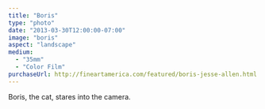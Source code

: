 ```yaml
---
title: "Boris"
type: "photo"
date: "2013-03-30T12:00:00-07:00"
image: "boris"
aspect: "landscape"
medium:
  - "35mm"
  - "Color Film"
purchaseUrl: http://fineartamerica.com/featured/boris-jesse-allen.html
---
```


Boris, the cat, stares into the camera.
